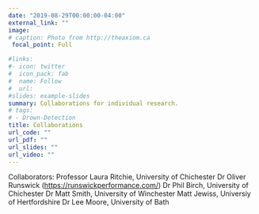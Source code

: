 ```yaml
---
date: "2019-08-29T00:00:00-04:00"
external_link: ""
image:
# caption: Photo from http://theaxiom.ca
 focal_point: Full

#links:
#- icon: twitter
#  icon_pack: fab
#  name: Follow
#  url: 
#slides: example-slides
summary: Collaborations for individual research.
# tags:
# - Drown-Detection
title: Collaborations
url_code: ""
url_pdf: ""
url_slides: ""
url_video: ""
---
```


Collaborators:
Professor Laura Ritchie, University of Chichester 
Dr Oliver Runswick (https://runswickperformance.com/)
Dr Phil Birch, University of Chichester
Dr Matt Smith, University of Winchester
Matt Jewiss, Universiy of Hertfordshire
Dr Lee Moore, University of Bath


